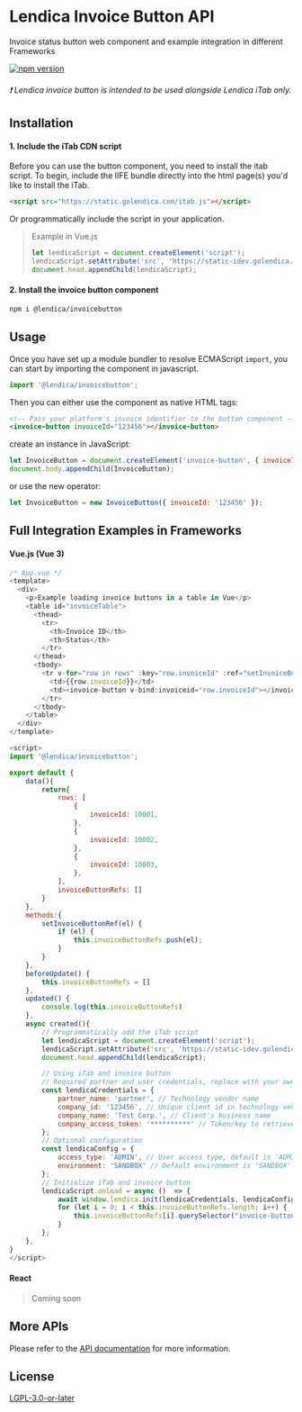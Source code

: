 # Lendica Invoice Button API
Invoice status button web component and example integration in different Frameworks

[![npm version](https://img.shields.io/badge/npm-v1.0.1-8c8ca1)](https://www.npmjs.com/package/@lendica/invoicebutton)

 ###### :exclamation: Lendica invoice button is intended to be used alongside Lendica iTab only.


## Installation

#### 1. Include the iTab CDN script
Before you can use the button component, you need to install the itab script. To begin, include the IIFE bundle directly into the html page(s) you'd like to install the iTab.

```html
<script src="https://static.golendica.com/itab.js"></script>
```

Or programmatically include the script in your application.

> Example in Vue.js
> ```javascript
> let lendicaScript = document.createElement('script');
> lendicaScript.setAttribute('src', 'https://static-idev.golendica.com/itab.js');
> document.head.appendChild(lendicaScript);
> ```

#### 2. Install the invoice button component
```sh
npm i @lendica/invoicebutton
```

## Usage
Once you have set up a module bundler to resolve ECMAScript `import`, you can start by importing the component in javascript.
```javascript
import '@lendica/invoicebutton';
```
Then you can either use the component as native HTML tags:
```html
<!-- Pass your platform's invoice identifier to the button component -->
<invoice-button invoiceId="123456"></invoice-button>
```
create an instance in JavaScript:
```javascript
let InvoiceButton = document.createElement('invoice-button', { invoiceId: '123456' });
document.body.appendChild(InvoiceButton);
```
or use the new operator:
```javascript
let InvoiceButton = new InvoiceButton({ invoiceId: '123456' });
```

## Full Integration Examples in Frameworks
#### Vue.js (Vue 3)
```javascript
/* App.vue */
<template>
  <div>
    <p>Example loading invoice buttons in a table in Vue</p>
    <table id="invoiceTable">
      <thead>
        <tr>
          <th>Invoice ID</th>
          <th>Status</th>
        </tr>
      </thead>
      <tbody>
        <tr v-for="row in rows" :key="row.invoiceId" :ref="setInvoiceButtonRef">
          <td>{{row.invoiceId}}</td>
          <td><invoice-button v-bind:invoiceid="row.invoiceId"></invoice-button></td>
        </tr>
      </tbody>
    </table>
  </div>
</template>

<script>
import '@lendica/invoicebutton';

export default {
    data(){
        return{
            rows: [
                {
                    invoiceId: 10001,
                },
                {
                    invoiceId: 10002,
                },
                {
                    invoiceId: 10003,
                },
            ],
            invoiceButtonRefs: []
        }
    },
    methods:{
        setInvoiceButtonRef(el) {
            if (el) {
                this.invoiceButtonRefs.push(el);
            }
        }
    },
    beforeUpdate() {
        this.invoiceButtonRefs = []
    },
    updated() {
        console.log(this.invoiceButtonRefs)
    },
    async created(){
        // Programmatically add the iTab script
        let lendicaScript = document.createElement('script');
        lendicaScript.setAttribute('src', 'https://static-idev.golendica.com/itab.js');
        document.head.appendChild(lendicaScript);

        // Using iTab and invoice button
        // Required partner and user credentials, replace with your own
        const lendicaCredentials = {
            partner_name: 'partner', // Technology vendor name
            company_id: '123456', // Unique client id in technology vendor's system
            company_name: 'Test Corp.', // Client's business name
            company_access_token: '**********' // Token/key to retrieve client data from vendor's API
        };
        // Optional configuration
        const lendicaConfig = {
            access_type: 'ADMIN', // User access type, default is 'ADMIN' if not specified, currently supporting 'VIEW_ONLY' or 'ADMIN'
            environment: 'SANDBOX' // Default environment is 'SANDBOX' if not specified, currently supporting 'SANDBOX' or 'PRODUCTION'
        };
        // Initialize iTab and invoice button
        lendicaScript.onload = async ()  => {
            await window.lendica.init(lendicaCredentials, lendicaConfig);
            for (let i = 0; i < this.invoiceButtonRefs.length; i++) {
                this.invoiceButtonRefs[i].querySelector("invoice-button").lendicaready = true;
            }
        };
    },
}
</script>
```

#### React
> Coming soon


## More APIs
Please refer to the [API documentation](https://docs.golendica.com/) for more information.

## License
[LGPL-3.0-or-later](https://spdx.org/licenses/LGPL-3.0-or-later.html)